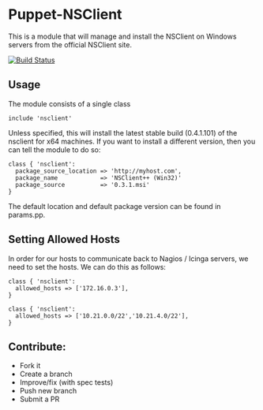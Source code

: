 Puppet-NSClient
============================

This is a module that will manage and install the NSClient on Windows servers from the official NSClient site.

[![Build Status](https://travis-ci.org/opentable/puppet-nsclient.png?branch=master)](https://travis-ci.org/opentable/puppet-nsclient)

Usage
--
The module consists of a single class

```puppet  
include 'nsclient'
```

Unless specified, this will install the latest stable build (0.4.1.101) of the nsclient for x64 machines. If you want to install a different version, then you can tell the module to do so:

```puppet
class { 'nsclient':
  package_source_location => 'http://myhost.com',
  package_name            => 'NSClient++ (Win32)'
  package_source          => '0.3.1.msi'
}
```

The default location and default package version can be found in params.pp. 

Setting Allowed Hosts
--

In order for our hosts to communicate back to Nagios / Icinga servers, we need to set the hosts. We can do this as follows:

```puppet
class { 'nsclient':
  allowed_hosts => ['172.16.0.3'],
}
```

```puppet
class { 'nsclient':
  allowed_hosts => ['10.21.0.0/22','10.21.4.0/22'],
}
```

Contribute:
--

* Fork it
* Create a branch
* Improve/fix (with spec tests)
* Push new branch
* Submit a PR
